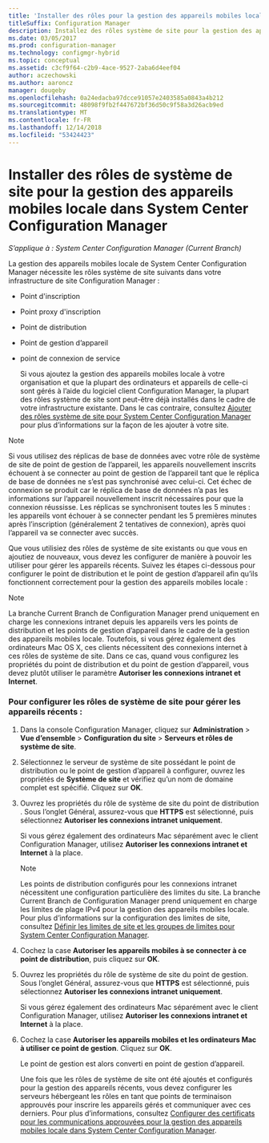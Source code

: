 ```yaml
---
title: 'Installer des rôles pour la gestion des appareils mobiles locale '
titleSuffix: Configuration Manager
description: Installez des rôles système de site pour la gestion des appareils mobiles locale dans System Center Configuration Manager.
ms.date: 03/05/2017
ms.prod: configuration-manager
ms.technology: configmgr-hybrid
ms.topic: conceptual
ms.assetid: c3cf9f64-c2b9-4ace-9527-2aba6d4eef04
author: aczechowski
ms.author: aaroncz
manager: dougeby
ms.openlocfilehash: 0a24edacba97dcce91057e2403585a0843a4b212
ms.sourcegitcommit: 48098f9fb2f447672bf36d50c9f58a3d26acb9ed
ms.translationtype: MT
ms.contentlocale: fr-FR
ms.lasthandoff: 12/14/2018
ms.locfileid: "53424423"
---
```

# <a name="install-site-system-roles-for-on-premises-mobile-device-management-in-system-center-configuration-manager"></a>Installer des rôles de système de site pour la gestion des appareils mobiles locale dans System Center Configuration Manager

*S’applique à : System Center Configuration Manager (Current Branch)*

La gestion des appareils mobiles locale de System Center Configuration Manager nécessite les rôles système de site suivants dans votre infrastructure de site Configuration Manager :  

- Point d'inscription  

- Point proxy d'inscription  

- Point de distribution  

- Point de gestion d’appareil  

- point de connexion de service  

  Si vous ajoutez la gestion des appareils mobiles locale à votre organisation et que la plupart des ordinateurs et appareils de celle-ci sont gérés à l’aide du logiciel client Configuration Manager, la plupart des rôles système de site sont peut-être déjà installés dans le cadre de votre infrastructure existante. Dans le cas contraire, consultez [Ajouter des rôles système de site pour System Center Configuration Manager](../../core/servers/deploy/configure/add-site-system-roles.md) pour plus d’informations sur la façon de les ajouter à votre site.  

> [!NOTE]  
>  Si vous utilisez des réplicas de base de données avec votre rôle de système de site de point de gestion de l’appareil, les appareils nouvellement inscrits échouent à se connecter au point de gestion de l’appareil tant que le réplica de base de données ne s’est pas synchronisé avec celui-ci. Cet échec de connexion se produit car le réplica de base de données n’a pas les informations sur l’appareil nouvellement inscrit nécessaires pour que la connexion réussisse. Les réplicas se synchronisent toutes les 5 minutes : les appareils vont échouer à se connecter pendant les 5 premières minutes après l’inscription (généralement 2 tentatives de connexion), après quoi l’appareil va se connecter avec succès.  

 Que vous utilisiez des rôles de système de site existants ou que vous en ajoutiez de nouveaux, vous devez les configurer de manière à pouvoir les utiliser pour gérer les appareils récents. Suivez les étapes ci-dessous pour configurer le point de distribution et le point de gestion d’appareil afin qu’ils fonctionnent correctement pour la gestion des appareils mobiles locale :  

> [!NOTE]  
>  La branche Current Branch de Configuration Manager prend uniquement en charge les connexions intranet depuis les appareils vers les points de distribution et les points de gestion d’appareil dans le cadre de la gestion des appareils mobiles locale. Toutefois, si vous gérez également des ordinateurs Mac OS X, ces clients nécessitent des connexions internet à ces rôles de système de site. Dans ce cas, quand vous configurez les propriétés du point de distribution et du point de gestion d’appareil, vous devez plutôt utiliser le paramètre **Autoriser les connexions intranet et Internet**.  

### <a name="to-configure-site-system-roles-to-manage-modern-devices"></a>Pour configurer les rôles de système de site pour gérer les appareils récents :  

1. Dans la console Configuration Manager, cliquez sur **Administration** > **Vue d’ensemble** > **Configuration du site** > **Serveurs et rôles de système de site**.  

2. Sélectionnez le serveur de système de site possédant le point de distribution ou le point de gestion d’appareil à configurer, ouvrez les propriétés de **Système de site** et vérifiez qu’un nom de domaine complet est spécifié. Cliquez sur **OK**.  

3. Ouvrez les propriétés du rôle de système de site du point de distribution . Sous l’onglet Général, assurez-vous que **HTTPS** est sélectionné, puis sélectionnez **Autoriser les connexions intranet uniquement**.  

    Si vous gérez également des ordinateurs Mac séparément avec le client Configuration Manager, utilisez **Autoriser les connexions intranet et Internet** à la place.  

   > [!NOTE]  
   >  Les points de distribution configurés pour les connexions intranet nécessitent une configuration particulière des limites du site. La branche Current Branch de Configuration Manager prend uniquement en charge les limites de plage IPv4 pour la gestion des appareils mobiles locale. Pour plus d’informations sur la configuration des limites de site, consultez [Définir les limites de site et les groupes de limites pour System Center Configuration Manager](../../core/servers/deploy/configure/define-site-boundaries-and-boundary-groups.md).  

4. Cochez la case **Autoriser les appareils mobiles à se connecter à ce point de distribution**, puis cliquez sur **OK**.  

5. Ouvrez les propriétés du rôle de système de site du point de gestion. Sous l’onglet Général, assurez-vous que **HTTPS** est sélectionné, puis sélectionnez **Autoriser les connexions intranet uniquement**.  

    Si vous gérez également des ordinateurs Mac séparément avec le client Configuration Manager, utilisez **Autoriser les connexions intranet et Internet** à la place.  

6. Cochez la case **Autoriser les appareils mobiles et les ordinateurs Mac à utiliser ce point de gestion**. Cliquez sur **OK**.  

    Le point de gestion est alors converti en point de gestion d’appareil.  

   Une fois que les rôles de système de site ont été ajoutés et configurés pour la gestion des appareils récents, vous devez configurer les serveurs hébergeant les rôles en tant que points de terminaison approuvés pour inscrire les appareils gérés et communiquer avec ces derniers. Pour plus d’informations, consultez [Configurer des certificats pour les communications approuvées pour la gestion des appareils mobiles locale dans System Center Configuration Manager](../../mdm/get-started/set-up-certificates-on-premises-mdm.md).  
